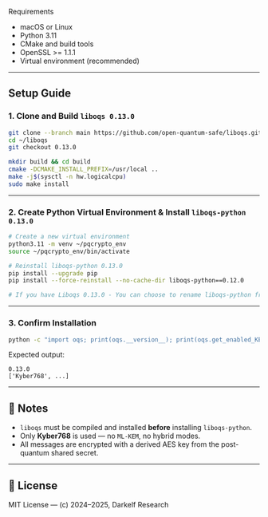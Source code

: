 Requirements

- macOS or Linux
- Python 3.11
- CMake and build tools
- OpenSSL >= 1.1.1
- Virtual environment (recommended)

---

## Setup Guide

### 1. Clone and Build `liboqs 0.13.0`

```bash
git clone --branch main https://github.com/open-quantum-safe/liboqs.git ~/liboqs
cd ~/liboqs
git checkout 0.13.0

mkdir build && cd build
cmake -DCMAKE_INSTALL_PREFIX=/usr/local ..
make -j$(sysctl -n hw.logicalcpu)
sudo make install
```

---

### 2. Create Python Virtual Environment & Install `liboqs-python 0.13.0`

```bash
# Create a new virtual environment
python3.11 -m venv ~/pqcrypto_env
source ~/pqcrypto_env/bin/activate

# Reinstall liboqs-python 0.13.0
pip install --upgrade pip
pip install --force-reinstall --no-cache-dir liboqs-python==0.12.0

# If you have Liboqs 0.13.0 - You can choose to rename liboqs-python from 0.12.0 to 0.13.0 with nano pyproject.toml located in your liboqs-python folder or through Terminal with PICO.
```

---

### 3. Confirm Installation

```bash
python -c "import oqs; print(oqs.__version__); print(oqs.get_enabled_KEMs())"
```

Expected output:

```
0.13.0
['Kyber768', ...]
```
---

## :brain: Notes

- `liboqs` must be compiled and installed **before** installing `liboqs-python`.
- Only **Kyber768** is used — no `ML-KEM`, no hybrid modes.
- All messages are encrypted with a derived AES key from the post-quantum shared secret.

---

## :scroll: License

MIT License — (c) 2024–2025, Darkelf Research
